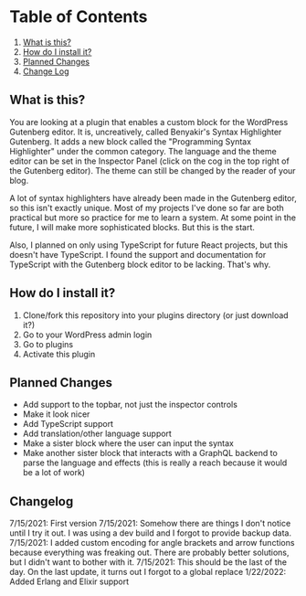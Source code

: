 # Table of Contents
1. [What is this?](#what-is-this?)
2. [How do I install it?](#how-do-i-install-it)
5. [Planned Changes](#planned-changes)
6. [Change Log](#change-log)

## What is this?

You are looking at a plugin that enables a custom block for the WordPress Gutenberg editor. It is, uncreatively, called Benyakir's Syntax Highlighter Gutenberg. It adds a new block called the "Programming Syntax Highlighter" under the common category. The language and the theme editor can be set in the Inspector Panel (click on the cog in the top right of the Gutenberg editor). The theme can still be changed by the reader of your blog.

A lot of syntax highlighters have already been made in the Gutenberg editor, so this isn't exactly unique. Most of my projects I've done so far are both practical but more so practice for me to learn a system. At some point in the future, I will make more sophisticated blocks. But this is the start.

Also, I planned on only using TypeScript for future React projects, but this doesn't have TypeScript. I found the support and documentation for TypeScript with the Gutenberg block editor to be lacking. That's why.

## How do I install it?
1. Clone/fork this repository into your plugins directory (or just download it?)
2. Go to your WordPress admin login
3. Go to plugins
4. Activate this plugin

## Planned Changes
* Add support to the topbar, not just the inspector controls
* Make it look nicer
* Add TypeScript support
* Add translation/other language support
* Make a sister block where the user can input the syntax
* Make another sister block that interacts with a GraphQL backend to parse the language and effects (this is really a reach because it would be a lot of work)

## Changelog
7/15/2021: First version
7/15/2021: Somehow there are things I don't notice until I try it out. I was using a dev build and I forgot to provide backup data.
7/15/2021: I added custom encoding for angle brackets and arrow functions because everything was freaking out. There are probably better solutions, but I didn't want to bother with it.
7/15/2021: This should be the last of the day. On the last update, it turns out I forgot to a global replace
1/22/2022: Added Erlang and Elixir support